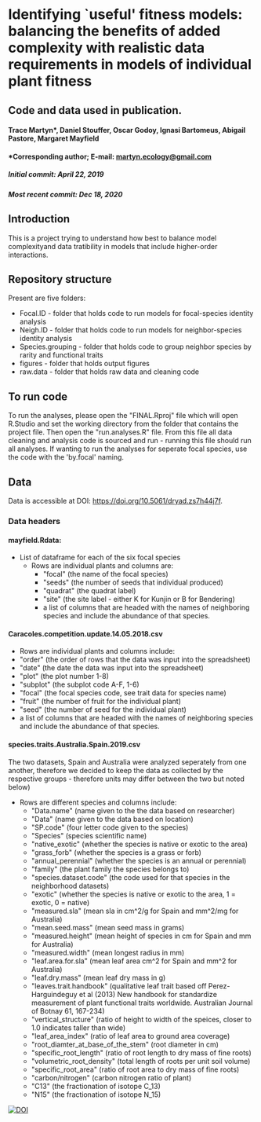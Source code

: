 # Identifying `useful' fitness models: balancing the benefits of added complexity with realistic data requirements in models of individual plant fitness
## Code and data used in publication.
#### Trace Martyn*, Daniel Stouffer, Oscar Godoy, Ignasi Bartomeus, Abigail Pastore, Margaret Mayfield
#### *Corresponding author; E-mail: martyn.ecology@gmail.com
##### Initial commit: April 22, 2019
##### Most recent commit: Dec 18, 2020

## Introduction

This is a project trying to understand how best to balance model complexityand data tratibility in models that include higher-order interactions.

## Repository structure

Present are five folders:
 - Focal.ID - folder that holds code to run models for focal-species identity analysis
 - Neigh.ID - folder that holds code to run models for neighbor-species identity analysis
 - Species.grouping - folder that holds code to group neighbor species by rarity and functional traits
 - figures - folder that holds output figures
 - raw.data - folder that holds raw data and cleaning code

## To run code

To run the analyses, please open the "FINAL.Rproj" file which will open R.Studio and set the working directory from the folder that contains the project file. Then open the "run.analyses.R" file. From this file all data cleaning and analysis code is sourced and run - running this file should run all analyses. If wanting to run the analyses for seperate focal species, use the code with the 'by.focal' naming.

## Data 

Data is accessible at DOI: https://doi.org/10.5061/dryad.zs7h44j7f.

### Data headers

#### mayfield.Rdata:
 - List of dataframe for each of the six focal species
	- Rows are individual plants and columns are:
		- "focal" (the name of the focal species)
		- "seeds" (the number of seeds that individual produced)
		- "quadrat" (the quadrat label) 
		- "site" (the site label - either K for Kunjin or B for Bendering)
		- a list of columns that are headed with the names of neighboring species and include the abundance of that species.

#### Caracoles.competition.update.14.05.2018.csv
 - Rows are individual plants and columns include:
  - "order" (the order of rows that the data was input into the spreadsheet)
  - "date" (the date the data was input into the spreadsheet)
  - "plot" (the plot number 1-8)
  - "subplot" (the subplot code A-F, 1-6)
  - "focal" (the focal species code, see trait data for species name)
  - "fruit" (the number of fruit for the individual plant)
  - "seed"	(the number of seed for the individual plant)
  - a list of columns that are headed with the names of neighboring species and include the abundance of that species.

#### species.traits.Australia.Spain.2019.csv
The two datasets, Spain and Australia were analyzed seperately from one another, therefore we decided to keep the data as collected by the respective groups - therefore units may differ between the two but noted below)
 - Rows are different species and columns include:
	- "Data.name" (name given to the the data based on researcher)
	- "Data" (name given to the data based on location)
	- "SP.code" (four letter code given to the species)
	- "Species" (species scientific name)
	- "native_exotic" (whether the species is native or exotic to the area)
	- "grass_forb" (whether the species is a grass or forb)
	- "annual_perennial" (whether the species is an annual or perennial)
	- "family" (the plant family the species belongs to)
	- "species.dataset.code" (the code used for that species in the neighborhood datasets)
	- "exotic" (whether the species is native or exotic to the area, 1 = exotic, 0 = native)
	- "measured.sla" (mean sla in cm^2/g for Spain and mm^2/mg for Australia)
	- "mean.seed.mass" (mean seed mass in grams)
	- "measured.height" (mean height of species in cm for Spain and mm for Australia)
	- "measured.width" (mean longest radius in mm)
	- "leaf.area.for.sla" (mean leaf area cm^2 for Spain and mm^2 for Australia)
	- "leaf.dry.mass" (mean leaf dry mass in g)
	- "leaves.trait.handbook" (qualitative leaf trait based off Perez-Harguindeguy et al (2013) New handbook for standardize measurement of plant functional traits worldwide. Australian Journal of Botnay 61, 167-234)
	- "vertical_structure" (ratio of height to width of the speices, closer to 1.0 indicates taller than wide)
	- "leaf_area_index" (ratio of leaf area to ground area coverage)
	- "root_diamter_at_base_of_the_stem" (root diameter in cm)
	- "specific_root_length" (ratio of root length to dry mass of fine roots)
	- "volumetric_root_density" (total length of roots per unit soil volume)
	- "specific_root_area" (ratio of root area to dry mass of fine roots)
	- "carbon/nitrogen" (carbon nitrogen ratio of plant)
	- "C13" (the fractionation of isotope C_13)
	- "N15" (the fractionation of isotope N_15)


[![DOI](https://zenodo.org/badge/182592357.svg)](https://zenodo.org/badge/latestdoi/182592357)
